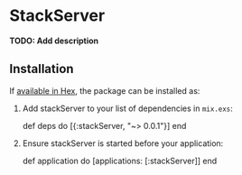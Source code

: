 # StackServer

**TODO: Add description**

## Installation

If [available in Hex](https://hex.pm/docs/publish), the package can be installed as:

  1. Add stackServer to your list of dependencies in `mix.exs`:

        def deps do
          [{:stackServer, "~> 0.0.1"}]
        end

  2. Ensure stackServer is started before your application:

        def application do
          [applications: [:stackServer]]
        end

